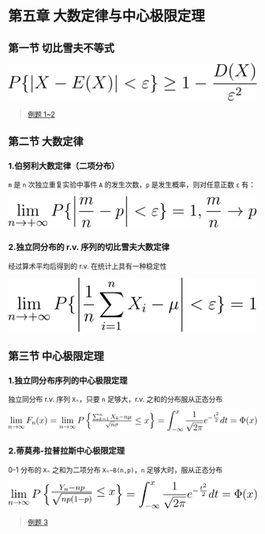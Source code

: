 # 第五章 大数定律与中心极限定理

## 第一节 切比雪夫不等式

![P\{|X-E(X)|<\varepsilon \}\geq 1-\frac{D(X)}{\varepsilon^2}](../img/X2120102.04183.05.01.svg)

> [例题 1~2](./05.第五章例题.md#例题-1)

## 第二节 大数定律

### 1.伯努利大数定律（二项分布）

`m` 是 `n` 次独立重复实验中事件 `A` 的发生次数，`p` 是发生概率，则对任意正数 `ε` 有：

![\displaystyle \lim_{n \to+\infty}P\{\left|\frac{m}{n}-p \right|<\varepsilon\}=1,\frac{m}{n}\to p](../img/X2120102.04183.05.02.svg)

### 2.独立同分布的 r.v. 序列的切比雪夫大数定律

经过算术平均后得到的 r.v. 在统计上具有一种稳定性

![\displaystyle \lim_{n \to+\infty}P\{\left|\frac{1}{n}\sum_{i=1}^{n}X_i-\mu\right|<\varepsilon\}=1](../img/X2120102.04183.05.03.svg)

## 第三节 中心极限定理

### 1.独立同分布序列的中心极限定理

独立同分布 r.v. 序列 `Xₙ`，只要 `n` 足够大，r.v. 之和的分布服从正态分布

![F](../img/X2120102.04183.05.04.svg)

### 2.蒂莫弗-拉普拉斯中心极限定理

0-1 分布的 `Xₙ` 之和为二项分布 `Xₙ~B(n,p)`，`n` 足够大时，服从正态分布

![P](../img/X2120102.04183.05.05.svg)

> [例题 3](./05.第五章例题.md#例题-3)
